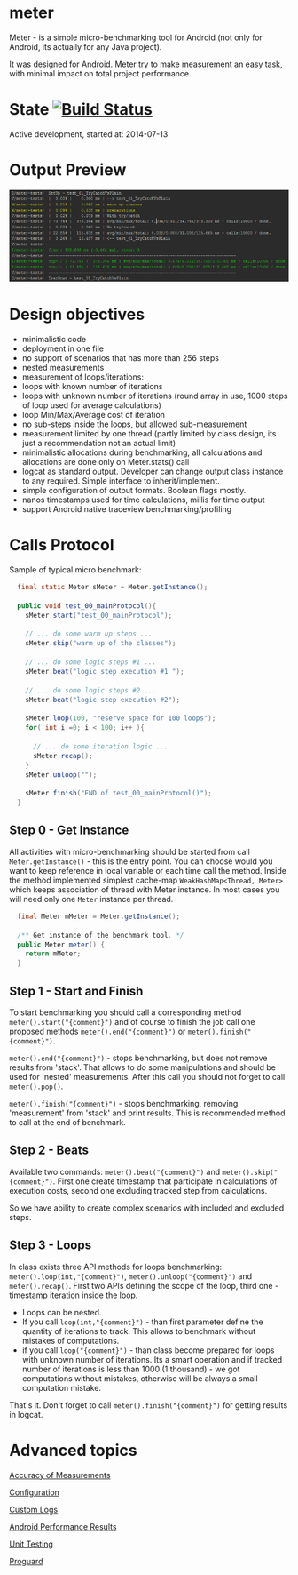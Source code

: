 # meter

Meter - is a simple micro-benchmarking tool for Android (not only for Android, its actually for any Java project). 

It was designed for Android. Meter try to make measurement an easy task, with minimal impact on total project performance.

# State [![Build Status](https://secure.travis-ci.org/OleksandrKucherenko/meter.png?branch=master)](https://travis-ci.org/OleksandrKucherenko/meter)

Active development, started at: 2014-07-13

# Output Preview

![Meter Results Output](_documentation/images/meter-results.png)

# Design objectives

* minimalistic code
* deployment in one file
* no support of scenarios that has more than 256 steps
* nested measurements
* measurement of loops/iterations:
* loops with known number of iterations
* loops with unknown number of iterations (round array in use, 1000 steps of loop used for average calculations)
* loop Min/Max/Average cost of iteration
* no sub-steps inside the loops, but allowed sub-measurement
* measurement limited by one thread (partly limited by class design, its just a recommendation not an actual limit)
* minimalistic allocations during benchmarking, all calculations and allocations are done only on Meter.stats() call
* logcat as standard output.  Developer can change output class instance to any required. Simple interface to inherit/implement. 
* simple configuration of output formats. Boolean flags mostly.
* nanos timestamps used for time calculations, millis for time output
* support Android native traceview benchmarking/profiling

# Calls Protocol

Sample of typical micro benchmark:

```java
  final static Meter sMeter = Meter.getInstance();
      
  public void test_00_mainProtocol(){ 
    sMeter.start("test_00_mainProtocol");

    // ... do some warm up steps ...
    sMeter.skip("warm up of the classes");
    
    // ... do some logic steps #1 ...
    sMeter.beat("logic step execution #1 "); 

    // ... do some logic steps #2 ...
    sMeter.beat("logic step execution #2"); 
    
    sMeter.loop(100, "reserve space for 100 loops");
    for( int i =0; i < 100; i++ ){
    
      // ... do some iteration logic ...
      sMeter.recap();
    }
    sMeter.unloop("");
    
    sMeter.finish("END of test_00_mainProtocol()");
  }
```

## Step 0 - Get Instance
All activities with micro-benchmarking should be started from call `Meter.getInstance()` - this is the entry point. You
can choose would you want to keep reference in local variable or each time call the method. Inside the method implemented
simplest cache-map `WeakHashMap<Thread, Meter>` which keeps association of thread with Meter instance. In most cases you 
will need only one `Meter` instance per thread.

```java
  final Meter mMeter = Meter.getInstance();

  /** Get instance of the benchmark tool. */
  public Meter meter() {
    return mMeter;
  }
```
 
## Step 1 - Start and Finish
To start benchmarking you should call a corresponding method `meter().start("{comment}")` and of course to finish the job call one 
proposed methods `meter().end("{comment}")` or `meter().finish("{comment}")`.
 
`meter().end("{comment}")` - stops benchmarking, but does not remove results from 'stack'. That allows to do some manipulations and
should be used for 'nested' measurements. After this call you should not forget to call `meter().pop()`.

`meter().finish("{comment}")` - stops benchmarking, removing 'measurement' from 'stack' and print results. This is recommended 
method to call at the end of benchmark.

## Step 2 - Beats
Available two commands: `meter().beat("{comment}")` and `meter().skip("{comment}")`. First one create timestamp that
participate in calculations of execution costs, second one excluding tracked step from calculations.  

So we have ability to create complex scenarios with included and excluded steps. 

## Step 3 - Loops
In class exists three API methods for loops benchmarking: `meter().loop(int,"{comment}")`, `meter().unloop("{comment}")` 
and `meter().recap()`. First two APIs defining the scope of the loop, third one - timestamp iteration inside the loop.
 
* Loops can be nested. 
* If you call `loop(int,"{comment}")` - than first parameter define the quantity of iterations to track. This allows to 
  benchmark without mistakes of computations.
* if you call `loop("{comment}")` - than class become prepared for loops with unknown number of iterations. Its a smart 
  operation and if tracked number of iterations is less than 1000 (1 thousand) - we got computations without mistakes, 
  otherwise will be always a small computation mistake. 

That's it. Don't forget to call `meter().finish("{comment}")` for getting results in logcat.

# Advanced topics
[Accuracy of Measurements](_documentation/accuracy.md)

[Configuration](_documentation/configuration.md)

[Custom Logs](_documentation/logs.md)

[Android Performance Results](_documentation/performance.md)

[Unit Testing](_documentation/testing.md)

[Proguard](_documentation/proguard.md)
